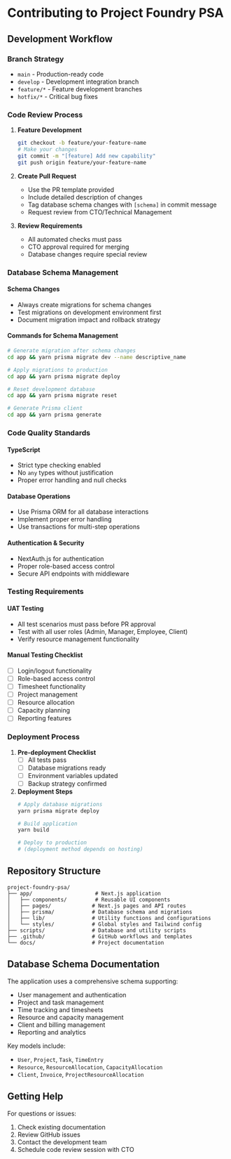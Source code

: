 
# Contributing to Project Foundry PSA

## Development Workflow

### Branch Strategy
- `main` - Production-ready code
- `develop` - Development integration branch
- `feature/*` - Feature development branches
- `hotfix/*` - Critical bug fixes

### Code Review Process

1. **Feature Development**
   ```bash
   git checkout -b feature/your-feature-name
   # Make your changes
   git commit -m "[feature] Add new capability"
   git push origin feature/your-feature-name
   ```

2. **Create Pull Request**
   - Use the PR template provided
   - Include detailed description of changes
   - Tag database schema changes with `[schema]` in commit message
   - Request review from CTO/Technical Management

3. **Review Requirements**
   - All automated checks must pass
   - CTO approval required for merging
   - Database changes require special review

### Database Schema Management

#### Schema Changes
- Always create migrations for schema changes
- Test migrations on development environment first
- Document migration impact and rollback strategy

#### Commands for Schema Management
```bash
# Generate migration after schema changes
cd app && yarn prisma migrate dev --name descriptive_name

# Apply migrations to production
cd app && yarn prisma migrate deploy

# Reset development database
cd app && yarn prisma migrate reset

# Generate Prisma client
cd app && yarn prisma generate
```

### Code Quality Standards

#### TypeScript
- Strict type checking enabled
- No `any` types without justification
- Proper error handling and null checks

#### Database Operations
- Use Prisma ORM for all database interactions
- Implement proper error handling
- Use transactions for multi-step operations

#### Authentication & Security
- NextAuth.js for authentication
- Proper role-based access control
- Secure API endpoints with middleware

### Testing Requirements

#### UAT Testing
- All test scenarios must pass before PR approval
- Test with all user roles (Admin, Manager, Employee, Client)
- Verify resource management functionality

#### Manual Testing Checklist
- [ ] Login/logout functionality
- [ ] Role-based access control
- [ ] Timesheet functionality
- [ ] Project management
- [ ] Resource allocation
- [ ] Capacity planning
- [ ] Reporting features

### Deployment Process

1. **Pre-deployment Checklist**
   - [ ] All tests pass
   - [ ] Database migrations ready
   - [ ] Environment variables updated
   - [ ] Backup strategy confirmed

2. **Deployment Steps**
   ```bash
   # Apply database migrations
   yarn prisma migrate deploy
   
   # Build application
   yarn build
   
   # Deploy to production
   # (deployment method depends on hosting)
   ```

## Repository Structure

```
project-foundry-psa/
├── app/                    # Next.js application
│   ├── components/         # Reusable UI components
│   ├── pages/             # Next.js pages and API routes
│   ├── prisma/            # Database schema and migrations
│   ├── lib/               # Utility functions and configurations
│   └── styles/            # Global styles and Tailwind config
├── scripts/               # Database and utility scripts
├── .github/               # GitHub workflows and templates
└── docs/                  # Project documentation
```

## Database Schema Documentation

The application uses a comprehensive schema supporting:
- User management and authentication
- Project and task management  
- Time tracking and timesheets
- Resource and capacity management
- Client and billing management
- Reporting and analytics

Key models include:
- `User`, `Project`, `Task`, `TimeEntry`
- `Resource`, `ResourceAllocation`, `CapacityAllocation`
- `Client`, `Invoice`, `ProjectResourceAllocation`

## Getting Help

For questions or issues:
1. Check existing documentation
2. Review GitHub issues
3. Contact the development team
4. Schedule code review session with CTO
